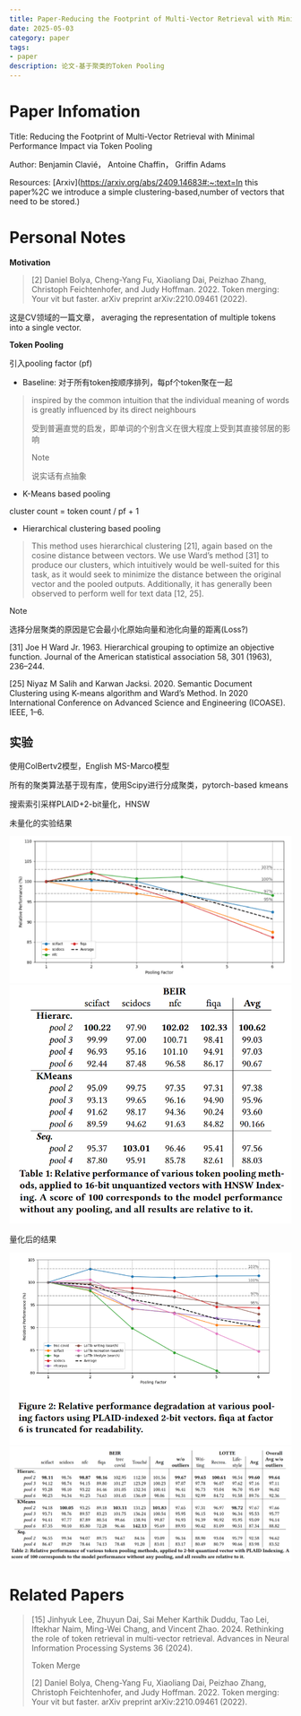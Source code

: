 ```yaml
---
title: Paper-Reducing the Footprint of Multi-Vector Retrieval with Minimal Performance Impact via Token Pooling
date: 2025-05-03
category: paper
tags:
- paper
description: 论文-基于聚类的Token Pooling
---
```


# Paper Infomation

Title: Reducing the Footprint of Multi-Vector Retrieval with Minimal Performance Impact via Token Pooling

Author: Benjamin Clavié， Antoine Chaffin， Griffin Adams

Resources: [Arxiv](https://arxiv.org/abs/2409.14683#:~:text=In this paper%2C we introduce a simple clustering-based,number of vectors that need to be stored.)



# Personal Notes

**Motivation**

> [2] Daniel Bolya, Cheng-Yang Fu, Xiaoliang Dai, Peizhao Zhang, Christoph  Feichtenhofer, and Judy Hoffman. 2022. Token merging: Your vit but  faster. arXiv preprint arXiv:2210.09461 (2022).

这是CV领域的一篇文章， averaging the representation of multiple tokens into a single vector.

**Token Pooling**

引入pooling factor (pf)

- Baseline: 对于所有token按顺序排列，每pf个token聚在一起

> inspired by the common intuition that the individual meaning of words is greatly influenced by its direct neighbours
>
> 受到普遍直觉的启发，即单词的个别含义在很大程度上受到其直接邻居的影响
> > [!note]
> >
> > 说实话有点抽象
>

- K-Means based pooling

cluster count = token count / pf + 1

- Hierarchical clustering based pooling

> This method uses hierarchical clustering [21], again based on the cosine distance between vectors. We use Ward’s method [31] to produce our clusters, which intuitively would be well-suited for this task, as it would seek to minimize the distance between the original vector and the pooled outputs. Additionally, it has generally been observed to perform well for text data [12, 25].

> [!note]
>
> 选择分层聚类的原因是它会最小化原始向量和池化向量的距离(Loss?)
>
> [31] Joe H Ward Jr. 1963. Hierarchical grouping to optimize an  objective function. Journal of the American statistical association 58,  301 (1963), 236–244.
>
> [25] Niyaz M Salih and Karwan Jacksi. 2020. Semantic Document  Clustering using K-means algorithm and Ward’s Method. In 2020  International Conference on Advanced Science and Engineering (ICOASE).  IEEE, 1–6.

## 实验

使用ColBertv2模型，English MS-Marco模型

所有的聚类算法基于现有库，使用Scipy进行分成聚类，pytorch-based kmeans

搜索索引采样PLAID+2-bit量化，HNSW

未量化的实验结果

<img src="https://raw.githubusercontent.com/ee-wizard/ee-wizard/res/images/20250503113756964.png" alt="Unquantized Results" style="zoom: 50%;" />

<img src="https://raw.githubusercontent.com/ee-wizard/ee-wizard/res/images/20250503114204656.png" alt="image-20250503114203003" style="zoom: 80%;" />

量化后的结果

<img src="https://raw.githubusercontent.com/ee-wizard/ee-wizard/res/images/20250503114108388.png" alt="image-20250503114102252" style="zoom: 80%;" />

<img src="https://raw.githubusercontent.com/ee-wizard/ee-wizard/res/images/20250503114241970.png" alt="image-20250503114239764" style="zoom: 67%;" />

# Related Papers

> [15] Jinhyuk Lee, Zhuyun Dai, Sai Meher Karthik Duddu, Tao Lei, Iftekhar  Naim, Ming-Wei Chang, and Vincent Zhao. 2024. Rethinking the role of  token retrieval in multi-vector retrieval. Advances in Neural  Information Processing Systems 36 (2024).
>
> Token Merge
>
> [2] Daniel Bolya, Cheng-Yang Fu, Xiaoliang Dai, Peizhao Zhang, Christoph  Feichtenhofer, and Judy Hoffman. 2022. Token merging: Your vit but  faster. arXiv preprint arXiv:2210.09461 (2022).